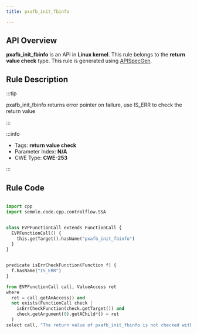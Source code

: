 ```yaml
---
title: pxafb_init_fbinfo

---
```



## API Overview
**pxafb_init_fbinfo** is an API in **Linux kernel**. This rule belongs to the **return value check** type. This rule is generated using [APISpecGen](../../tools/APISpecGen).
## Rule Description

:::tip

pxafb_init_fbinfo returns error pointer on failure, use IS_ERR to check the return value

:::

:::info

- Tags: **return value check**
- Parameter Index: **N/A**
- CWE Type: **CWE-253**

:::

## Rule Code
```python

import cpp
import semmle.code.cpp.controlflow.SSA


class EVPFunctionCall extends FunctionCall {
  EVPFunctionCall() {
    this.getTarget().hasName("pxafb_init_fbinfo")
  }
}


predicate isErrCheckFunction(Function f) {
  f.hasName("IS_ERR") 
}

from EVPFunctionCall call, ValueAccess ret
where
  ret = call.getAnAccess() and
  not exists(FunctionCall check |
    isErrCheckFunction(check.getTarget()) and
    check.getArgument(0).getAChild*() = ret
  )
select call, "The return value of pxafb_init_fbinfo is not checked with IS_ERR."
    
```